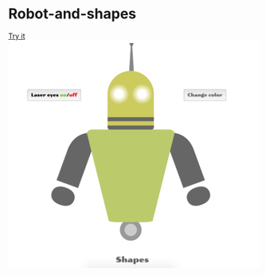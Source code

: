 # Robot-and-shapes
[Try it](https://rawgit.com/anelliabe/Robot-and-shapes/master/index.html)
![Picture](Picture.png)
